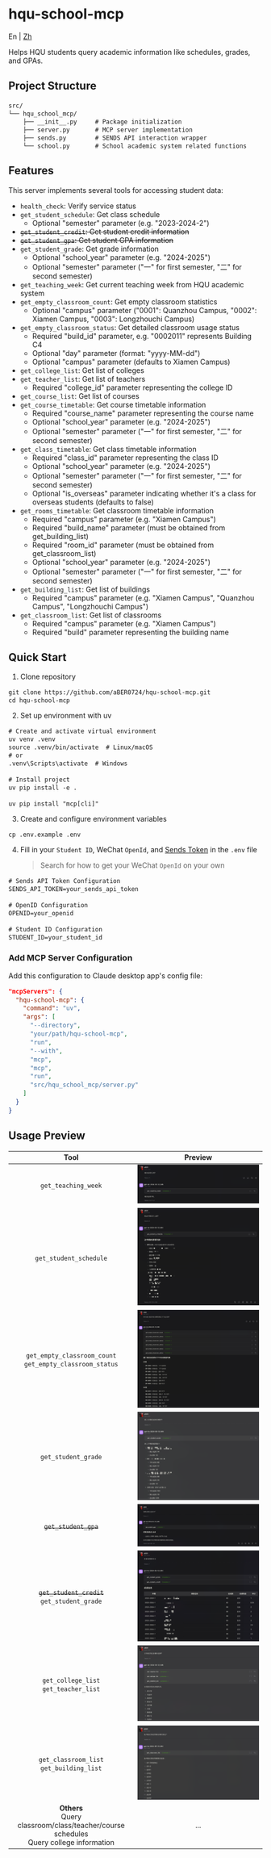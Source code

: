 # hqu-school-mcp

En | [Zh](README.md)

Helps HQU students query academic information like schedules, grades, and GPAs.


## Project Structure

```
src/
└── hqu_school_mcp/
    ├── __init__.py     # Package initialization
    ├── server.py       # MCP server implementation
    ├── sends.py        # SENDS API interaction wrapper
    └── school.py       # School academic system related functions
```

## Features

This server implements several tools for accessing student data:

- `health_check`: Verify service status
- `get_student_schedule`: Get class schedule
  - Optional "semester" parameter (e.g. "2023-2024-2")
- ~~`get_student_credit`: Get student credit information~~
- ~~`get_student_gpa`: Get student GPA information~~
- `get_student_grade`: Get grade information
  - Optional "school_year" parameter (e.g. "2024-2025")
  - Optional "semester" parameter ("一" for first semester, "二" for second semester)
- `get_teaching_week`: Get current teaching week from HQU academic system
- `get_empty_classroom_count`: Get empty classroom statistics
  - Optional "campus" parameter ("0001": Quanzhou Campus, "0002": Xiamen Campus, "0003": Longzhouchi Campus)
- `get_empty_classroom_status`: Get detailed classroom usage status
  - Required "build_id" parameter, e.g. "0002011" represents Building C4
  - Optional "day" parameter (format: "yyyy-MM-dd")
  - Optional "campus" parameter (defaults to Xiamen Campus)
- `get_college_list`: Get list of colleges
- `get_teacher_list`: Get list of teachers
  - Required "college_id" parameter representing the college ID
- `get_course_list`: Get list of courses
- `get_course_timetable`: Get course timetable information
  - Required "course_name" parameter representing the course name
  - Optional "school_year" parameter (e.g. "2024-2025")
  - Optional "semester" parameter ("一" for first semester, "二" for second semester)
- `get_class_timetable`: Get class timetable information
  - Required "class_id" parameter representing the class ID
  - Optional "school_year" parameter (e.g. "2024-2025")
  - Optional "semester" parameter ("一" for first semester, "二" for second semester)
  - Optional "is_overseas" parameter indicating whether it's a class for overseas students (defaults to false)
- `get_rooms_timetable`: Get classroom timetable information
  - Required "campus" parameter (e.g. "Xiamen Campus")
  - Required "build_name" parameter (must be obtained from get_building_list)
  - Required "room_id" parameter (must be obtained from get_classroom_list)
  - Optional "school_year" parameter (e.g. "2024-2025")
  - Optional "semester" parameter ("一" for first semester, "二" for second semester)
- `get_building_list`: Get list of buildings
  - Required "campus" parameter (e.g. "Xiamen Campus", "Quanzhou Campus", "Longzhouchi Campus")
- `get_classroom_list`: Get list of classrooms
  - Required "campus" parameter (e.g. "Xiamen Campus")
  - Required "build" parameter representing the building name

## Quick Start

1. Clone repository
```shell
git clone https://github.com/aBER0724/hqu-school-mcp.git
cd hqu-school-mcp
```

2. Set up environment with uv
```shell
# Create and activate virtual environment
uv venv .venv
source .venv/bin/activate  # Linux/macOS
# or
.venv\Scripts\activate  # Windows

# Install project
uv pip install -e .

uv pip install "mcp[cli]"
```

3. Create and configure environment variables
```shell
cp .env.example .env
```

4. Fill in your `Student ID`, WeChat `OpenId`, and [Sends Token](https://stuinfo-plus.sends.cc/#/setting) in the `.env` file
   > Search for how to get your WeChat `OpenId` on your own
   
```
# Sends API Token Configuration
SENDS_API_TOKEN=your_sends_api_token

# OpenID Configuration
OPENID=your_openid

# Student ID Configuration
STUDENT_ID=your_student_id
```

### Add MCP Server Configuration

Add this configuration to Claude desktop app's config file:

```json
"mcpServers": {
  "hqu-school-mcp": {
    "command": "uv",
    "args": [
      "--directory",
      "your/path/hqu-school-mcp",
      "run",
      "--with",
      "mcp",
      "mcp",
      "run",
      "src/hqu_school_mcp/server.py"
    ]
  }
}
```

## Usage Preview

|Tool|Preview|
|:---:|:---:|
|`get_teaching_week`|![Teaching Week](img/TeachingWeek.png)|
|`get_student_schedule`|![Schedule](img/Schedule.png)|
|`get_empty_classroom_count` <br/> `get_empty_classroom_status`|![Empty Classroom](img/EmptyClassroom.png)|
|`get_student_grade`|![Grade](img/Grade.png)|
|~~`get_student_gpa`~~|![GPA](img/GPA.png)|
|~~`get_student_credit`~~ <br/> `get_student_grade`|![Credits and Grades](img/CreditGrade.png)|
|`get_college_list` <br/> `get_teacher_list`|![College & Teacher](img/CollegeTeacher.png)|
|`get_classroom_list` <br/> `get_building_list`|![Campus & Classroom](img/BuildClass.png)|
|**Others**<br/> Query classroom/class/teacher/course schedules <br/> Query college information|...|